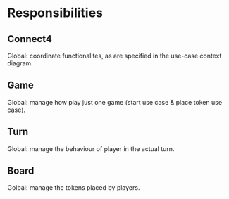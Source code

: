 # Responsibilities

## Connect4
Global: coordinate functionalites, as are specified in the use-case context diagram.

## Game
Global: manage how play just one game (start use case & place token use case).

## Turn
Global: manage the behaviour of player in the actual turn.

## Board
Golbal: manage the tokens placed by players.